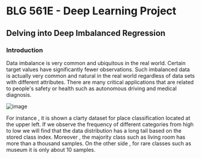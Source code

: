 # BLG 561E - Deep Learning Project
## Delving into Deep Imbalanced Regression

### Introduction

Data imbalance is very common and ubiquitous in the real world. Certain target values have significantly fewer observations. Such imbalanced data is actually very common and natural in the real world regardless of data sets with different attributes. There are many critical applications that are related to people's safety or health such as autonomous driving and medical diagnosis.

![image](https://user-images.githubusercontent.com/70148273/148697875-7ec577c4-767c-4588-8d6a-8400accbdf8c.png)

For instance , it is shown a clarty dataset for place classification located at the upper left. If we observe the frequency of different categories from high to low we will find that the data distribution has a long tail based on the stored class index. Moreover , the majority class such as living room has more than a thousand samples. On the other side , for rare classes such as museum it is only about 10 samples.

